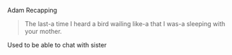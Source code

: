 Adam Recapping


> The last-a time I heard a bird wailing like-a that I was-a sleeping with your mother.

Used to be able to chat with sister
